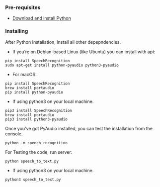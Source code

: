 
### Pre-requisites

- [Download and install Python](https://www.python.org/downloads/)

### Installing

After Python Installation, Install all other depepndencies.

- If you’re on Debian-based Linux (like Ubuntu) you can install with apt:
```shell
pip install SpeechRecognition
sudo apt-get install python-pyaudio python3-pyaudio
```

- For macOS:
```shell
pip install SpeechRecognition
brew install portaudio
pip install python-pyaudio
```

- If using python3 on your local machine.

```shell
pip3 install SpeechRecognition
brew install portaudio
pip3 install python3-pyaudio
```

Once you’ve got PyAudio installed, you can test the installation from the console.

```shell
python -m speech_recognition
```

For Testing the code, run server:

```shell
python speech_to_text.py
```

- If using python3 on your local machine.

```shell
python3 speech_to_text.py
```
